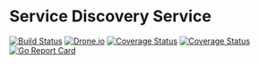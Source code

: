 # Service Discovery Service

[![Build Status](https://travis-ci.org/microbusinesses/ServiceDiscoveryService.png)](https://travis-ci.org/microbusinesses/ServiceDiscoveryService)
[![Drone.io](https://drone.io/github.com/microbusinesses/ServiceDiscoveryService/status.png)](https://drone.io/github.com/microbusinesses/ServiceDiscoveryService/latest)
[![Coverage Status](https://coveralls.io/repos/microbusinesses/ServiceDiscoveryService/badge.svg?branch=master&service=github)](https://coveralls.io/github/microbusinesses/ServiceDiscoveryService?branch=master)
[![Coverage Status](https://coveralls.io/repos/microbusinesses/ServiceDiscoveryService/badge.svg?branch=HEAD&service=github)](https://coveralls.io/github/microbusinesses/ServiceDiscoveryService?branch=HEAD)
[![Go Report Card](https://goreportcard.com/badge/microbusinesses/ServiceDiscoveryService)](https://goreportcard.com/report/microbusinesses/ServiceDiscoveryService)
